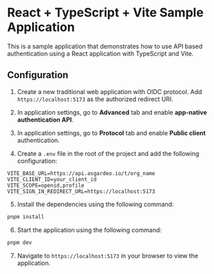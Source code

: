 # React + TypeScript + Vite Sample Application

This is a sample application that demonstrates how to use API based authentication using a React application with TypeScript and Vite.

## Configuration

1. Create a new traditional web application with OIDC protocol. Add `https://localhost:5173` as the authorized redirect URI.

2. In application settings, go to **Advanced** tab and enable **app-native authentication API**.

3. In application settings, go to **Protocol** tab and enable **Public client** authentication.

4. Create a `.env` file in the root of the project and add the following configuration:

```
VITE_BASE_URL=https://api.asgardeo.io/t/org_name
VITE_CLIENT_ID=your_client_id
VITE_SCOPE=openid,profile
VITE_SIGN_IN_REDIRECT_URL=https://localhost:5173
```

5. Install the dependencies using the following command:

```bash
pnpm install
```

6. Start the application using the following command:

```bash
pnpm dev
```

7. Navigate to `https://localhost:5173` in your browser to view the application.
